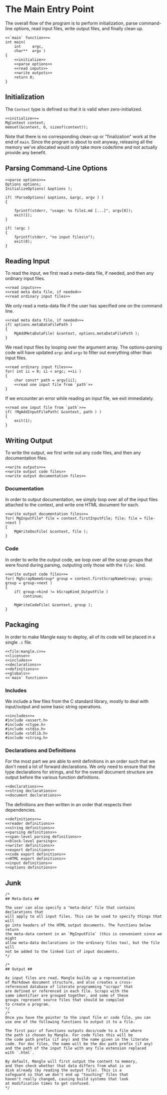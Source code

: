 The Main Entry Point
====================

The overall flow of the program is to perform initialization, parse command-line options, read input files, write output files, and finally clean up.

    <<`main` function>>=
    int main(
        int     argc,
        char**  argv )
    {
        <<initialize>>
        <<parse options>>
        <<read inputs>>
        <<write outputs>>
        return 0;
    }

Initialization
--------------

The `Context` type is defined so that it is valid when zero-initialized.

    <<initialize>>=
    MgContext context;
    memset(&context, 0, sizeof(context));

Note that there is no corresponding clean-up or "finalization" work at the end of `main`.
Since the program is about to exit anyway, releasing all the memory we've allocated would only take more code/time and not actually provide any benefit.

Parsing Command-Line Options
----------------------------

    <<parse options>>=
    Options options;
    InitializeOptions( &options );

    if( !ParseOptions( &options, &argc, argv ) )
    {

        fprintf(stderr, "usage: %s file1.md [...]", argv[0]);
        exit(1);
    }

    if( !argc )
    {
        fprintf(stderr, "no input files\n");
        exit(0);
    }

Reading Input
-------------

To read the input, we first read a meta-data file, if needed, and then any ordinary input files.

    <<read inputs>>=
    <<read meta data file, if needed>>
    <<read ordinary input files>>

We only read a meta-data file if the user has specified one on the command line.

    <<read meta data file, if needed>>=
    if( options.metaDataFilePath )
    {
        MgAddMetaDataFile( &context, options.metaDataFilePath );
    }

We read input files by looping over the argument array.
The options-parsing code will have updated `argc` and `argv` to filter out everything other than input files.

    <<read ordinary input files>>=
    for( int ii = 0; ii < argc; ++ii )
    {
        char const* path = argv[ii];
        <<read one input file from `path`>>
    }

If we encounter an error while reading an input file, we exit immediately.

    <<read one input file from `path`>>=
    if( !MgAddInputFilePath( &context, path ) )
    {
        exit(1);
    }

Writing Output
--------------

To write the output, we first write out any code files, and then any documentation files.

    <<write outputs>>=
    <<write output code files>>
    <<write output documentation files>>

### Documentation ###

In order to output documentation, we simply loop over all of the input files attached to the context, and write one HTML document for each.

    <<write output documentation files>>=
    for( MgInputFile* file = context.firstInputFile; file; file = file->next )
    {
        MgWriteDocFile( &context, file );
    }

### Code ###

In order to write the output code, we loop over all the scrap groups that were found during parsing, outputing only those with the `file:` kind.

    <<write output code files>>=
    for( MgScrapNameGroup* group = context.firstScrapNameGroup; group; group = group->next )
    {
        if( group->kind != kScrapKind_OutputFile )
            continue;

        MgWriteCodeFile( &context, group );
    }

Packaging
---------

In order to make Mangle easy to deploy, all of its code will be placed in a single `.c` file.

    <<file:mangle.c>>=
    <<license>>
    <<includes>>
    <<declarations>>
    <<definitions>>
    <<globals>>
    <<`main` function>>

### Includes ###

We include a few files from the C standard library, mostly to deal with input/output and some basic string operations.

    <<includes>>=
    #include <assert.h>
    #include <ctype.h>
    #include <stdio.h>
    #include <stdlib.h>
    #include <string.h>

### Declarations and Definitions ###

For the most part we are able to emit definitions in an order such that we don't need a lot of forward declarations.
We only need to ensure that the type declarations for strings, and for the overall document structure are output before the various function definitions.

    <<declarations>>=
    <<string declarations>>
    <<document declarations>>

The definitions are then written in an order that respects their dependencies.

    <<definitions>>=
    <<reader definitions>>
    <<string definitions>>
    <<parsing definitions>>
    <<span-level parsing definitions>>
    <<block-level parsing>>
    <<writer definitions>>
    <<export definitions>>
    <<code export definitions>>
    <<HTML export definitions>>
    <<input definitions>>
    <<options definitions>>


Junk
----

    /*
    ## Meta-Data ##

    The user can also specify a "meta-data" file that contains declarations that
    will apply to all input files. This can be used to specify things that will
    go into headers of the HTML output documents. The functions below return
    the meta-data content in an `MgInputFile` (this is convenient since we might
    allow meta-data declarations in the ordinary files too), but the file will
    not be added to the linked list of input documents.
    */

    /*
    ## Output ##

    As input files are read, Mangle builds up a representation
    of Markdown document structure, and also creates a cross-
    referenced database of literate programming "scraps" that
    are defined or referenced in each file. Scraps with the
    same identifier are grouped together, and some of these
    groups represent source files that should be compiled
    to create a program.
    */
    /*
    Once you have the pointer to the input file or code file, you can
    use one of the following functions to output it to a file.

    The first pair of functions outputs docs/code to a file where
    the path is chosen by Mangle. For code files this will be
    the code path prefix (if any) and the name given in the literate
    code. For doc files, the name will be the doc path prefix (if any)
    and the path of the input file with any file extension replaced
    with `.html`.

    By default, Mangle will first output the content to memory,
    and then check whether that data differs from what is on
    disk already (by reading the output file). This is a
    safeguard so that we don't end up "touching" files that
    haven't really changed, causing build systems that look
    at modification times to get confused.
    */

